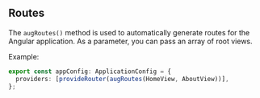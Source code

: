 ## Routes

The `augRoutes()` method is used to automatically generate routes for the Angular application.
As a parameter, you can pass an array of root views.

Example:

```typescript
export const appConfig: ApplicationConfig = {
  providers: [provideRouter(augRoutes(HomeView, AboutView))],
};
```
